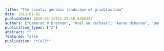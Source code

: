 ```yaml
---
title: "The somatic genomic landscape of glioblastoma"
date: 2013-01-01
publishDate: 2019-06-12T21:22:58.849842Z
authors: ["Cameron W Brennan", "Roel GW Verhaak", "Aaron McKenna", "Benito Campos", "Houtan Noushmehr", "Sofie R Salama", "Siyuan Zheng", "Debyani Chakravarty", "J Zachary Sanborn", "Samuel H Berman", " others"]
publication_types: ["2"]
abstract: ""
featured: false
publication: "*Cell*"
---
```


